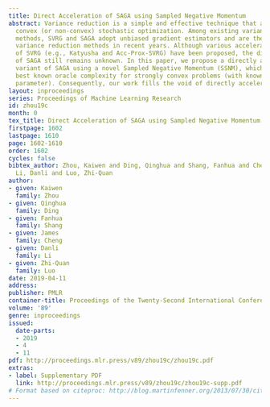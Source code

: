 ```yaml
---
title: Direct Acceleration of SAGA using Sampled Negative Momentum
abstract: Variance reduction is a simple and effective technique that accelerates
  convex (or non-convex) stochastic optimization. Among existing variance reduction
  methods, SVRG and SAGA adopt unbiased gradient estimators and are the most popular
  variance reduction methods in recent years. Although various accelerated variants
  of SVRG (e.g., Katyusha and Acc-Prox-SVRG) have been proposed, the direct acceleration
  of SAGA still remains unknown. In this paper, we propose a directly accelerated
  variant of SAGA using a novel Sampled Negative Momentum (SSNM), which achieves the
  best known oracle complexity for strongly convex problems (with known strong convexity
  parameter). Consequently, our work fills the void of directly accelerated SAGA.
layout: inproceedings
series: Proceedings of Machine Learning Research
id: zhou19c
month: 0
tex_title: Direct Acceleration of SAGA using Sampled Negative Momentum
firstpage: 1602
lastpage: 1610
page: 1602-1610
order: 1602
cycles: false
bibtex_author: Zhou, Kaiwen and Ding, Qinghua and Shang, Fanhua and Cheng, James and
  Li, Danli and Luo, Zhi-Quan
author:
- given: Kaiwen
  family: Zhou
- given: Qinghua
  family: Ding
- given: Fanhua
  family: Shang
- given: James
  family: Cheng
- given: Danli
  family: Li
- given: Zhi-Quan
  family: Luo
date: 2019-04-11
address: 
publisher: PMLR
container-title: Proceedings of the Twenty-Second International Conference on Artificial Intelligence and Statistics
volume: '89'
genre: inproceedings
issued:
  date-parts:
  - 2019
  - 4
  - 11
pdf: http://proceedings.mlr.press/v89/zhou19c/zhou19c.pdf
extras:
- label: Supplementary PDF
  link: http://proceedings.mlr.press/v89/zhou19c/zhou19c-supp.pdf
# Format based on citeproc: http://blog.martinfenner.org/2013/07/30/citeproc-yaml-for-bibliographies/
---
```

